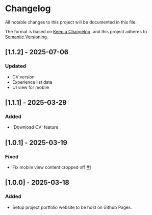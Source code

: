 # Changelog

All notable changes to this project will be documented in this file.

The format is based on [Keep a Changelog](https://keepachangelog.com/en/1.1.0/),
and this project adheres to [Semantic Versioning](https://semver.org/spec/v2.0.0.html).

## [1.1.2] - 2025-07-06

### Updated

- CV version
- Experience list data
- UI view for mobile 

## [1.1.1] - 2025-03-29

### Added
- 'Download CV' feature

## [1.0.1] - 2025-03-19

### Fixed 

- Fix mobile view content cropped off [#1](https://github.com/justforworkandstuff/justforworkandstuff.github.io/issues/1)

## [1.0.0] - 2025-03-18

### Added

- Setup project portfolio website to be host on Github Pages.